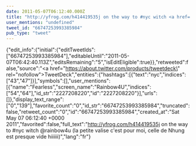```yaml
---
date: 2011-05-07T06:12:40.000Z
title: "http://yfrog.com/h414419535j on the way to #nyc witch <a href='http://twitter.com/rainbow4u'>@rainbow4u</a> (la petite valise c'est pour moi, celle de Nhung est presque vide hiiiiii)″"
user_mentions: "undefined"
tweet_id: "66747253993385984"
pub_type: "tweet"
---
```

{"edit_info":{"initial":{"editTweetIds":["66747253993385984"],"editableUntil":"2011-05-07T06:42:40.113Z","editsRemaining":"5","isEditEligible":true}},"retweeted":false,"source":"<a href=\"https://about.twitter.com/products/tweetdeck\" rel=\"nofollow\">TweetDeck</a>","entities":{"hashtags":[{"text":"nyc","indices":["43","47"]}],"symbols":[],"user_mentions":[{"name":"Fearless","screen_name":"Rainbow4U","indices":["54","64"],"id_str":"2227208220","id":"2227208220"}],"urls":[]},"display_text_range":["0","139"],"favorite_count":"0","id_str":"66747253993385984","truncated":false,"retweet_count":"0","id":"66747253993385984","created_at":"Sat May 07 06:12:40 +0000 2011","favorited":false,"full_text":"http://yfrog.com/h414419535j on the way to #nyc witch @rainbow4u (la petite valise c'est pour moi, celle de Nhung est presque vide hiiiiii)","lang":"fr"}
